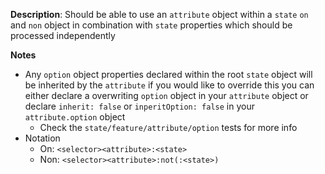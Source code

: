 __Description__: Should be able to use an `attribute` object within a `state` `on` and `non` object in combination with `state` properties which should be processed independently

__Notes__

+ Any `option` object properties declared within the root `state` object will be inherited by the `attribute` if you would like to override this you can either declare a overwriting `option` object in your `attribute` object or declare `inherit: false`  or `inperitOption: false` in your `attribute.option` object
    * Check the `state/feature/attribute/option` tests for more info
+ Notation
    * On: `<selector><attribute>:<state>`
    * Non: `<selector><attribute>:not(:<state>)`
